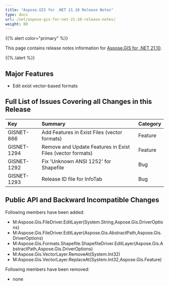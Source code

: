 ```yaml
---
title: "Aspose.GIS for .NET 21.10 Release Notes"
type: docs
url: /net/aspose-gis-for-net-21-10-release-notes/
weight: 80
---
```


{{% alert color="primary" %}} 

This page contains release notes information for [Aspose.GIS for .NET 21.10](https://www.nuget.org/packages/Aspose.GIS/21.10.0).

{{% /alert %}} 
## **Major Features**
- Edit exist vector-based formats

## **Full List of Issues Covering all Changes in this Release**

|**Key**|**Summary**|**Category**|
| :- | :- | :- |
| GISNET-866 | Add Features in Exist Files (vector formats) | Feature |
| GISNET-1294 | Remove and Update Features in Exist Files (vector formats) | Feature |
| GISNET-1292 | Fix 'Unknown ANSI 1252' for Shapefile | Bug |
| GISNET-1293 | Release ID file for InfoTab | Bug |


## **Public API and Backward Incompatible Changes**
Following members have been added:
- M:Aspose.Gis.FileDriver.EditLayer(System.String,Aspose.Gis.DriverOptions)
- M:Aspose.Gis.FileDriver.EditLayer(Aspose.Gis.AbstractPath,Aspose.Gis.DriverOptions)
- M:Aspose.Gis.Formats.Shapefile.ShapefileDriver.EditLayer(Aspose.Gis.AbstractPath,Aspose.Gis.DriverOptions)
- M:Aspose.Gis.VectorLayer.RemoveAt(System.Int32)
- M:Aspose.Gis.VectorLayer.ReplaceAt(System.Int32,Aspose.Gis.Feature)

Following members have been removed:
- none